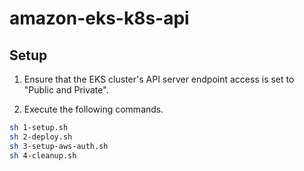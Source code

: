 # amazon-eks-k8s-api

## Setup

1. Ensure that the EKS cluster's API server endpoint access is set to "Public and Private".

2. Execute the following commands.

```bash
sh 1-setup.sh
sh 2-deploy.sh
sh 3-setup-aws-auth.sh
sh 4-cleanup.sh
```
